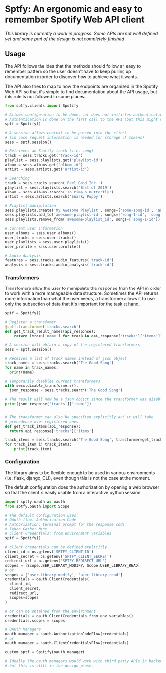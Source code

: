 
# Sptfy: An ergonomic and easy to remember Spotify Web API client

*This library is currently a work in progress. Some APIs are not well defined yet and some part of the design is not completely finished*

## Usage

The API follows the idea that the methods should follow an easy to remember pattern so the user doesn't have to keep pulling up documentation in order to discover how to achieve what it wants.

The API also tries to map to how the endpoints are organized in the Spotify Web API so that it's simple to find documentation about the API usage, but this rule is not followed in some places.

```Python
from sptfy.clients import Spotify

# Allows configuration to be done, but does not initiates authentication immediately
# Authentication is done on the first call to the API (but this might change)
sptf = Spotify()

# A session allows context to be passed into the client 
# (in case request information is needed for storage of tokens)
sess = sptf.session()

# Retrieves an Spotify track (i.e. song)
track = sess.tracks.get('track-id')
playlist = sess.playlists.get('playlist-id')
album = sess.albums.get('album-id')
artist = sess.artists.get('artist-id')

# Searching
track = sess.tracks.search('Feel Good Inc.')
playlist = sess.playlists.search('Best of 2019')
album = sess.albums.search('To Pimp a Butterfly')
artist = sess.artists.search('Snarky Puppy')

# Playlist manipulation
sess.playlists.create('My Awesome Playlist', songs=['some-song-id', 'another-song-id'])
sess.playlists.add_to('awesome-playlist-id', songs=['song-1-id', 'song-2-id'])
sess.playlists.remove_from('awesome-playlist_id', songs=['song-1-id'])

# Current user information
user_albums = sess.user.albums()
user_tracks = sess.user.tracks()
user_playlists = sess.user.playlists()
user_profile = sess.user.profile()

# Audio Analysis
features = sess.tracks.audio_features('track-id')
analysis = sess.tracks.audio_analysis('track-id')
```

### Transformers

Transfomers allow the user to manipulate the response from the API in order to work with a more manageable data structure. Sometimes the API returns more information than what the user needs, a transformer allows it to use only the subsection of data that it's important for the task at hand.

```Python
sptf = Spotify()

# Register a transfomer
@sptf.transformer('tracks.search')
def get_track_result_names(api_response):
    return [track['name'] for track in api_response['tracks']['items']]

# A session will obtain a copy of the registered transformers
sess = sptf.session()

# Receives a list of track names instead of json object
track_names = sess.tracks.search('The Good Song')
for name in track_names:
  print(name)

# Temporarily disables current transformers
with sess.disable_transformers():
  json_response = sess.tracks.search('The Good Song')

# The result will now be a json object since the transformer was disabled
print(json_response['tracks']['items'])


# The transformer can also be specified explicitly and it will take 
# precedence over registered ones
def get_track_items(api_response):
  return api_response['tracks']['items']

track_items = sess.tracks.search('The Good Song', transformer=get_track_items)
for track_item in track_items:
    print(track_item)
```

### Configuration

The library aims to be flexible enough to be used in various environments (i.e. flask, django, CLI), even though this is not the case at the moment.

The default configuration does the authorization by opening a web browser so that the client is easily usable from a interactive python session.

```Python
import sptfy.oauth as oauth
from sptfy.oauth import Scope

# The default configuration uses:
# OAuth flow: Authorization Code
# Authorization: terminal prompt for the response code
# Token Cache: None
# Client Credentials: from environment variables
sptf = Spotify()

# client credentials can be defined explicitly
client_id = os.getenv('SPTFY_CLIENT_ID')
client_secret = os.getenv('SPTFY_CLIENT_SECRET')
redirect_url = os.getenv('SPTFY_REDIRECT_URL')
scopes = [Scope.USER_LIBRARY_MODIFY, Scope.USER_LIBRARY_READ]
# or
scopes = ['user-library-modify', 'user-library-read']
credentials = oauth.ClientCredentials(
  client_id, 
  client_secret, 
  redirect_url,
  scopes=scopes
)

# or can be obtained from the environment
credentials = oauth.ClientCredentials.from_env_variables()
credentials.scopes = scopes

# OAuth Managers
oauth_manager = oauth.AuthorizationCodeFlow(credentials)
# or
oauth_manager = oauth.ClientCredentialsFlow(credentials)

custom_sptf = Spotify(oauth_manager)

# Ideally the oauth managers would work with third party APIs in backend environments, 
# but this is still in the design phase.
```
